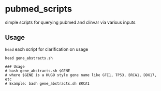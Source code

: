 # pubmed_scripts
simple scripts for querying pubmed and clinvar via various inputs

## Usage
`head` each script for clarification on usage

`head gene_abstracts.sh`
```
### Usage
# bash gene_abstracts.sh $GENE
# where $GENE is a HUGO style gene name like GFI1, TP53, BRCA1, DDX17, etc
# Example: bash gene_abstracts.sh BRCA1
```
